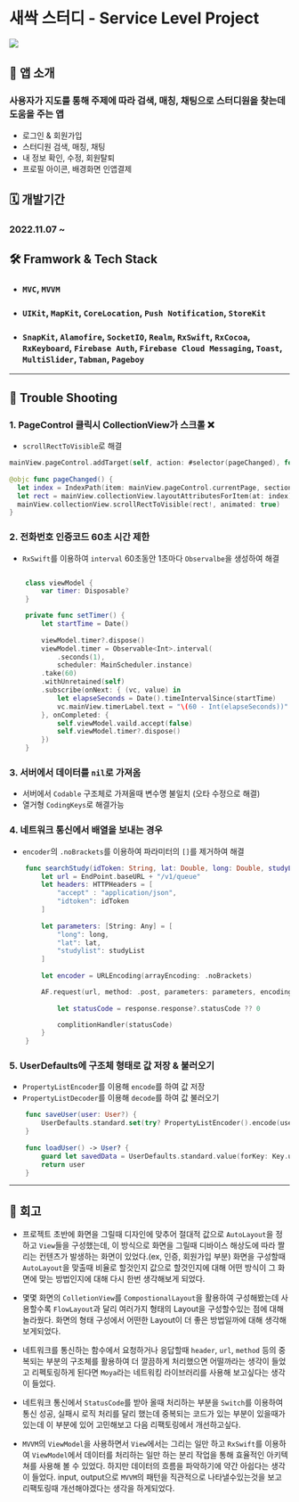 # **새싹 스터디 - Service Level Project**

<img src="https://velog.velcdn.com/images/rytak108/post/eb187bf5-8ddc-446e-887c-1f9071ba1a54/image.png">

## **📲 앱 소개**
### 사용자가 지도를 통해 주제에 따라 검색, 매칭, 채팅으로 스터디원을 찾는데 도움을 주는 앱
- 로그인 & 회원가입
- 스터디원 검색, 매칭, 채팅
- 내 정보 확인, 수정, 회원탈퇴
- 프로필 아이콘, 배경화면 인앱결제

## **🗓️ 개발기간**
### 2022.11.07 ~

## **🛠️ Framwork & Tech Stack**
- ### ```MVC```, ```MVVM```
- ### ```UIKit```, ```MapKit```, ```CoreLocation```, ```Push Notification```, ```StoreKit```
- ### ```SnapKit```, ```Alamofire```, ```SocketIO```, ```Realm```, ```RxSwift```, ```RxCocoa```, ```RxKeyboard```, ```Firebase Auth```, ```Firebase Cloud Messaging```, ```Toast```, ```MultiSlider```, ```Tabman```, ```Pageboy```

---
## **🔴 Trouble Shooting**

### 1. PageControl 클릭시 CollectionView가 스크롤 ❌
- ```scrollRectToVisible```로 해결
```swift
mainView.pageControl.addTarget(self, action: #selector(pageChanged), for: .valueChanged) 
    
@objc func pageChanged() {
  let index = IndexPath(item: mainView.pageControl.currentPage, section: 0)
  let rect = mainView.collectionView.layoutAttributesForItem(at: index)?.frame
  mainView.collectionView.scrollRectToVisible(rect!, animated: true)
}
```

### 2. 전화번호 인증코드 60초 시간 제한
- ```RxSwift```를 이용하여 ```interval``` 60초동안 1초마다 ```Observalbe```을 생성하여 해결
```swift

    class viewModel {
        var timer: Disposable?
    }

    private func setTimer() {
        let startTime = Date()
        
        viewModel.timer?.dispose()
        viewModel.timer = Observable<Int>.interval(
            .seconds(1),
            scheduler: MainScheduler.instance)
        .take(60)
        .withUnretained(self)
        .subscribe(onNext: { (vc, value) in
            let elapseSeconds = Date().timeIntervalSince(startTime)
            vc.mainView.timerLabel.text = "\(60 - Int(elapseSeconds))"
        }, onCompleted: {
            self.viewModel.vaild.accept(false)
            self.viewModel.timer?.dispose()
        })
    }
```


### 3. 서버에서 데이터를 ```nil```로 가져옴
- 서버에서 ```Codable``` 구조체로 가져올때 변수명 불일치 (오타 수정으로 해결)
- 열거형 ```CodingKeys```로 해결가능

### 4. 네트워크 통신에서 배열을 보내는 경우
- ```encoder```의 ```.noBrackets```를 이용하여 파라미터의 ```[]```를 제거하여 해결
```swift
    func searchStudy(idToken: String, lat: Double, long: Double, studyList: [String], complitionHandler: @escaping (Int) -> Void) {
        let url = EndPoint.baseURL + "/v1/queue"
        let headers: HTTPHeaders = [
            "accept" : "application/json",
            "idtoken": idToken
        ]
        
        let parameters: [String: Any] = [
            "long": long,
            "lat": lat,
            "studylist": studyList
        ]
        
        let encoder = URLEncoding(arrayEncoding: .noBrackets)

        AF.request(url, method: .post, parameters: parameters, encoding: encoder, headers: headers).responseString { response in
            
            let statusCode = response.response?.statusCode ?? 0

            complitionHandler(statusCode)
        }
    }
```

### 5. UserDefaults에 구조체 형태로 값 저장 & 불러오기
- ```PropertyListEncoder```를 이용해 ```encode```를 하여 값 저장
- ```PropertyListDecoder```를 이용해 ```decode```를 하여 값 불러오기

```swift
    func saveUser(user: User?) {
        UserDefaults.standard.set(try? PropertyListEncoder().encode(user), forKey: Key.user.rawValue)
    }
    
    func loadUser() -> User? {
        guard let savedData = UserDefaults.standard.value(forKey: Key.user.rawValue) as? Data, let user = try? PropertyListDecoder().decode(User.self, from: savedData) else { return nil}
        return user
    }
```

---
## **🤔 회고**
- 프로젝트 초반에 화면을 그릴때 디자인에 맞추어 절대적 값으로 ```AutoLayout```을 정하고 ```View```들을 구성했는데, 이 방식으로 화면을 그릴때 디바이스 해상도에 따라 짤리는 컨텐츠가 발생하는 화면이 있었다.(ex, 인증, 회원가입 부분) 화면을 구성할때 ```AutoLayout```을 맞출때 비율로 할것인지 값으로 할것인지에 대해 어떤 방식이 그 화면에 맞는 방법인지에 대해 다시 한번 생각해보게 되었다.

- 몇몇 화면의 ```ColletionView```를 ```CompostionalLayout```을 활용하여 구성해봤는데 사용할수록 ```FlowLayout```과 달리 여러가지 형태의 Layout을 구성할수있는 점에 대해 놀라웠다. 화면의 형태 구성에서 어떤한 Layout이 더 좋은 방법일까에 대해 생각해보게되었다.

- 네트워크를 통신하는 함수에서 요청하거나 응답할때 ```header```, ```url```, ```method``` 등의 중복되는 부분의 구조체를 활용하여 더 깔끔하게 처리했으면 어떨까라는 생각이 들었고 리펙토링하게 된다면 ```Moya```라는 네트워킹 라이브러리를 사용해 보고싶다는 생각이 들었다.

- 네트워크 통신에서 ```StatusCode```를 받아 올때 처리하는 부분을 ```Switch```를 이용하여 통신 성공, 실패시 로직 처리를 달리 했는데 중복되는 코드가 있는 부분이 있을때가 있는데 이 부분에 있어 고민해보고 다음 리팩토링에서 개선하고싶다.

- ```MVVM```의 ```ViewModel```을 사용하면서 ```View```에서는 그리는 일만 하고 ```RxSwift```를 이용하여 ```ViewModel```에서 데이터를 처리하는 일만 하는 분리 작업을 통해 효율적인 아키텍쳐를 사용해 볼 수 있었다. 하지만 데이터의 흐름을 파악하기에 약간 아쉽다는 생각이 들었다. input, output으로 ```MVVM```의 패턴을 직관적으로 나타낼수있는것을 보고 리팩토링때 개선해야겠다는 생각을 하게되었다.


